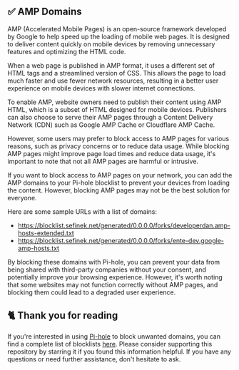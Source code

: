 ## ✅ AMP Domains
AMP (Accelerated Mobile Pages) is an open-source framework developed by Google to help speed up the loading of mobile web pages.
It is designed to deliver content quickly on mobile devices by removing unnecessary features and optimizing the HTML code.

When a web page is published in AMP format, it uses a different set of HTML tags and a streamlined version of CSS.
This allows the page to load much faster and use fewer network resources, resulting in a better user experience on mobile devices with slower internet connections.

To enable AMP, website owners need to publish their content using AMP HTML, which is a subset of HTML designed for mobile devices.
Publishers can also choose to serve their AMP pages through a Content Delivery Network (CDN) such as Google AMP Cache or Cloudflare AMP Cache.

However, some users may prefer to block access to AMP pages for various reasons, such as privacy concerns or to reduce data usage.
While blocking AMP pages might improve page load times and reduce data usage, it's important to note that not all AMP pages are harmful or intrusive.

If you want to block access to AMP pages on your network, you can add the AMP domains to your Pi-hole blocklist to prevent your devices from loading the content.
However, blocking AMP pages may not be the best solution for everyone.

Here are some sample URLs with a list of domains:
- https://blocklist.sefinek.net/generated/0.0.0.0/forks/developerdan.amp-hosts-extended.txt
- https://blocklist.sefinek.net/generated/0.0.0.0/forks/ente-dev.google-amp-hosts.txt

By blocking these domains with Pi-hole, you can prevent your data from being shared with third-party companies without your consent, and potentially improve your browsing experience.
However, it's worth noting that some websites may not function correctly without AMP pages, and blocking them could lead to a degraded user experience.

## 🐈 Thank you for reading
If you're interested in using [Pi-hole](../What%20is%20Pi-hole.md) to block unwanted domains, you can find a complete list of blocklists [here](../../../lists/md/Pi-hole.md).
Please consider supporting this repository by starring it if you found this information helpful.
If you have any questions or need further assistance, don't hesitate to ask.
